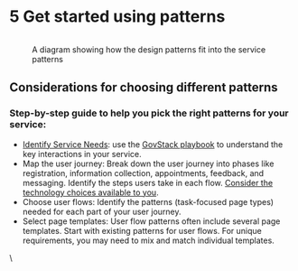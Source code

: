 # 5 Get started using patterns

<figure><img src="../.gitbook/assets/How our patterns work 3 (1).png" alt=""><figcaption><p>A diagram showing how the design patterns fit into the service patterns</p></figcaption></figure>

## **Considerations for choosing different patterns**

### **Step-by-step guide to help you pick the right patterns for your service:**&#x20;

* [Identify Service Needs](../service-design-good-practice-guidelines/3.1-user-centred-design/): use the [GovStack playbook](http://127.0.0.1:5000/s/4D3oEcPGpYoKnwkQmCzJ/govstack-implementation-playbook/adopt-govstack/design-and-delivery/user-journeys) to understand the key interactions in your service.
* Map the user journey: Break down the user journey into phases like registration, information collection, appointments, feedback, and messaging. Identify the steps users take in each flow. [Consider the technology choices available to you](../service-design-good-practice-guidelines/3.4-technology-choices/).
* Choose user flows: Identify the patterns (task-focused page types) needed for each part of your user journey.&#x20;
* Select page templates: User flow patterns often include several page templates. Start with existing patterns for user flows. For unique requirements, you may need to mix and match individual templates.

\
